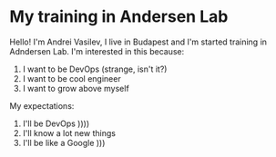 # My training in Andersen Lab
Hello! I'm Andrei Vasilev, I live in Budapest and I'm started training in 
Adndersen Lab. I'm interested in this because:
1. I want to be DevOps (strange, isn't it?)
2. I want to be cool engineer
3. I want to grow above myself

My expectations:
1. I'll be DevOps ))))
2. I'll know a lot new things
3. I'll be like a Google )))
